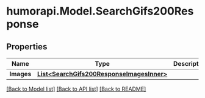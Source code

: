 # humorapi.Model.SearchGifs200Response

## Properties

Name | Type | Description | Notes
------------ | ------------- | ------------- | -------------
**Images** | [**List&lt;SearchGifs200ResponseImagesInner&gt;**](SearchGifs200ResponseImagesInner.md) |  | 

[[Back to Model list]](../README.md#documentation-for-models) [[Back to API list]](../README.md#documentation-for-api-endpoints) [[Back to README]](../README.md)

